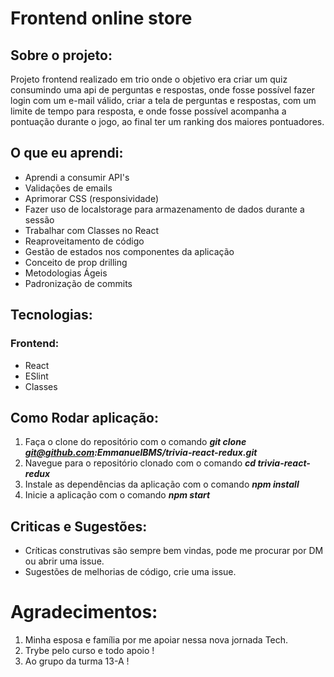 # Frontend online store

## Sobre o projeto:

Projeto frontend realizado em trio onde o objetivo era criar um quiz consumindo uma api de perguntas e respostas, onde fosse possível fazer login com um e-mail válido,
criar a tela de perguntas e respostas, com um limite de tempo para resposta, e onde fosse possível acompanha a pontuação durante o jogo, ao final ter um ranking dos maiores pontuadores.

## O que eu aprendi:

- Aprendi a consumir API's
- Validações de emails
- Aprimorar CSS (responsividade)
- Fazer uso de localstorage para armazenamento de dados durante a sessão
- Trabalhar com Classes no React
- Reaproveitamento de código
- Gestão de estados nos componentes da aplicação
- Conceito de prop drilling
- Metodologias Ágeis
- Padronização de commits

## Tecnologias: 

### Frontend:

- React
- ESlint
- Classes

## Como Rodar aplicação:

1. Faça o clone do repositório com o comando ***git clone git@github.com:EmmanuelBMS/trivia-react-redux.git***
2. Navegue para o repositório clonado com o comando ***cd trivia-react-redux***
3. Instale as dependências da aplicação com o comando ***npm install***
4. Inicie a aplicação com  o comando ***npm start***

## Criticas e Sugestões:

- Críticas construtivas são sempre bem vindas, pode me procurar por DM ou abrir uma issue.
- Sugestões de melhorias de código, crie uma issue.

# Agradecimentos:

1. Minha esposa e família por me apoiar nessa nova jornada Tech.
2. Trybe pelo curso e todo apoio !
3. Ao grupo da turma 13-A !

